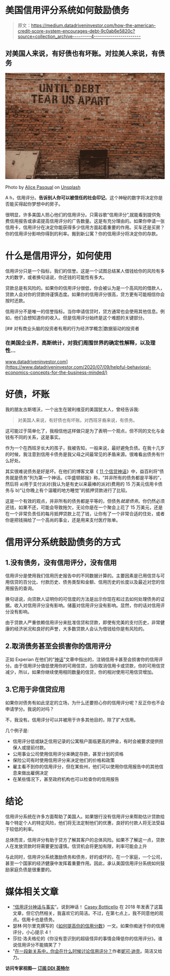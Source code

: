 # 美国信用评分系统如何鼓励债务

> 原文：<https://medium.datadriveninvestor.com/how-the-american-credit-score-system-encourages-debt-9c0ab6e5820c?source=collection_archive---------4----------------------->

## 对美国人来说，有好债也有坏账。对拉美人来说，有债务

![](img/33441b032cfaee73d04e10704711c90c.png)

Photo by [Alice Pasqual](https://unsplash.com/@stri_khedonia?utm_source=unsplash&utm_medium=referral&utm_content=creditCopyText) on [Unsplash](https://unsplash.com/s/photos/debt?utm_source=unsplash&utm_medium=referral&utm_content=creditCopyText)

A h，信用评分。**告诉别人你可以被信任的社会印记**。这个神秘的数字将决定你是否能买得起你梦想中的房子。

很明显，许多美国人担心他们的信用评分。只需谷歌“信用评分”,就能看到提供免费信用报告或承诺提高信用评分的广告数量。这是有充分理由的。如果你申请一张信用卡，信用评分在决定你能获得多少信用方面起着重要的作用。买车还是买房？你的信用评分影响你得到的利率。搬到新公寓？你的信用评分将决定你的存款。

# 什么是信用评分，如何使用

信用评分只是一个指标，我们的信誉。这是一个试图总结某人借钱给你的风险有多大的数字，或者换句话说，你还钱的可能性有多大。

贷款总是有风险的。如果你的信用评分很低，你会被认为是一个高风险的借款人，贷款人会对你的贷款持谨慎态度。如果你的信用评分很高，贷方更有可能相信你会按时还款。

信用评分不是唯一的信誉指标。当你申请信贷时，贷方通常也会使用其他信息。例如，他们会想知道你的收入。但是信用评分始终是这个难题的关键部分。

[](https://www.datadriveninvestor.com/2020/07/09/helpful-behavioral-economics-concepts-for-the-business-minded/) [## 对有商业头脑的投资者有用的行为经济学概念|数据驱动的投资者

### 在美国企业界，高斯统计，对我们周围世界的确定性解释，以及理性…

www.datadriveninvestor.com](https://www.datadriveninvestor.com/2020/07/09/helpful-behavioral-economics-concepts-for-the-business-minded/) 

# 好债，坏账

我的朋友古斯塔沃，一个出生在玻利维亚的美国犹太人，曾经告诉我:

> 对美国人来说，有好债也有坏账。对西班牙裔来说，有债务。

这可能过于简单化了，我相信他这样做只是为了表明一个观点，但不同的文化与金钱有不同的关系，这是事实。

作为一个在西班牙长大的孩子，我被告知，一般来说，最好避免负债。在我十几岁的时候，我注意到信用卡债务是我父母之间最常见的矛盾来源。很难看出债务有什么好处。

其实很难说债务是好是坏。在他们的博客文章《 [11 个信贷神话](https://www.experian.com/blogs/ask-experian/11-credit-myths-dont-fall-for-em/)》中，益百利将“债务就是债务”列为第一个神话。《华盛顿邮报》称，“并非所有的债务都是平等的”，然后将 a)用于支付派对(我认为是有史以来最棒的派对)费用的 15 万美元信用卡债务与 b)“让你晚上有个温暖的地方睡觉”的抵押贷款进行了比较。

这是一个有效的观点，并非所有的债务都是平等的，但债务*就是债务*。你仍然必须还钱，如果不还，可能会导致拖欠，无论你是在一个聚会上花了 15 万美元，还是在一个非常负责任的每月抵押贷款上花了钱，让你有了一个非常合适的住处，或者你是把钱捐给了一个高尚的事业，还是用来支付医疗账单。

# 信用评分系统鼓励债务的方式

## 1.没有债务，没有信用评分，没有信用

信用评分是使用我们信用历史报告中的不同数据计算的。主要因素是已用信贷与可用信贷的百分比、付款历史、债务类型和金额、信用历史的长度以及最近对您的信用报告的查询。

换句话说，向贷款人证明你的可信度的方法是出示你现在和过去如何处理债务的证据。收入对信用评分没有影响。储蓄对信用评分没有影响。显然，你的话对信用评分没有影响。

由于贷款人严重依赖信用评分来批准信贷和贷款，即使有完美的支付历史，非常健康的经济状况和良好的声誉，大多数贷款人会认为借钱给你是有风险的。

## 2.取消债务甚至会损害你的信用评分

正如 Experian 在他们的“[神话](https://www.experian.com/blogs/ask-experian/11-credit-myths-dont-fall-for-em/)”文章中指出的，注销信用卡甚至会损害你的信用评分。由于信用评分值低使用你的可用信贷，当你取消信用卡或贷款，你的可用信贷减少，所以，如果你继续使用相同数量的信贷，你的相对使用可用信贷增加。

## 3.它用于非信贷应用

如果你对债务有如此坚定的立场，为什么还要担心你的信用评分呢？反正你也不会申请学分。我说的对吗？

不，我没有。信用评分可以并被用于许多其他目的，除了扩大信用。

几个例子是:

*   信用评分低或缺乏信用记录的公寓租户面临更高的押金，有时会被要求提供担保人或提前付款。
*   公用事业公司使用信用评分来确定存款，甚至计划的资格
*   保险公司有时使用信用评分来决定他们的价格和政策
*   雇主看不到你的信用评分，但在某些州，他们可以使用你信用报告中的其他信息来做出雇佣决定
*   在某些情况下，甚至政府机构也可以检查你的信用报告

# 结论

信用评分系统在许多方面帮助了美国人。如果银行没有信用评分来帮助估计贷款给每个特定个人的特定风险，他们将无法定制他们的优惠，良好的付款人将无法受益于较低的利率。

总体而言，信用评分有助于贷方了解其客户的总体风险。如果不了解这一点，贷款人在发放贷款时将需要更加谨慎。信贷机会将更加有限，利率可能会上升

与此同时，信用评分系统激励债务和债务，好的或坏的，在一个家庭，一个公司，甚至一个国家的经济健康中发挥着重要作用。因此，承认美国信用评分系统如何鼓励家庭负债是很重要的。

# 媒体相关文章

*   [“信用评分神话与事实](https://medium.com/escaping-the-9-to-5/credit-score-myths-and-facts-20904cbb628c)”。说到神话！ [Casey Botticello](https://medium.com/u/ccf1b677570b?source=post_page-----9c0ab6e5820c--------------------------------) 在 2018 年发表了这篇文章，但它仍然相关，我喜欢它的简洁。不过，在第七点上，我不同意他的观点。信用卡也是债务。
*   瑟林·阿尔里克撰写的《[如何提高你的信用分数](https://medium.com/@therinalrik/how-to-guide-for-boosting-your-credit-score-2cec68ef5d8b)》一文。如果你痴迷于你的信用评分，小心提示 4！
*   莎拉·洛夫格伦的《你没有意识到的超级怪异的事情会降低你的信用评分》。谁说信用评分不能搞笑了？
*   "[在一段新关系中，你会在什么时候讨论信用评分？](https://medium.com/the-billfold/at-what-point-in-a-new-relationship-do-you-discuss-credit-scores-e253b938e462)作者[妮可·迪克](https://medium.com/u/b1de9fec5b45?source=post_page-----9c0ab6e5820c--------------------------------)。简洁又给力。

**访问专家视图—** [**订阅 DDI 英特尔**](https://datadriveninvestor.com/ddi-intel)